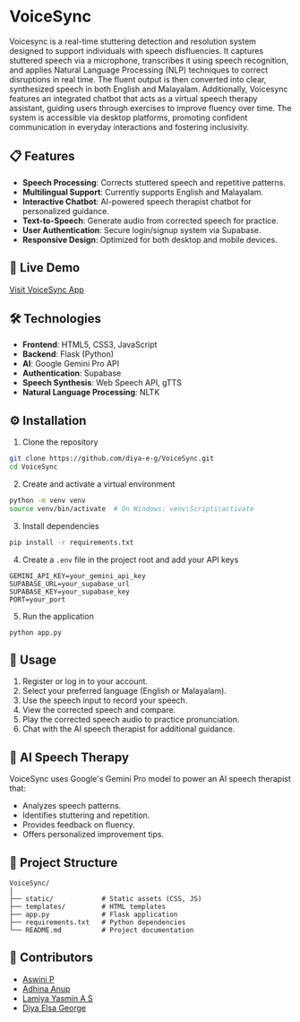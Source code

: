 # VoiceSync

Voicesync is a real-time stuttering detection and resolution system designed to support individuals with speech disfluencies. It captures stuttered speech via a microphone, transcribes it using speech recognition, and applies Natural Language Processing (NLP) techniques to correct disruptions in real time. The fluent output is then converted into clear, synthesized speech in both English and Malayalam. Additionally, Voicesync features an integrated chatbot that acts as a virtual speech therapy assistant, guiding users through exercises to improve fluency over time. The system is accessible via desktop platforms, promoting confident communication in everyday interactions and fostering inclusivity.

## 📋 Features

- **Speech Processing**: Corrects stuttered speech and repetitive patterns.
- **Multilingual Support**: Currently supports English and Malayalam.
- **Interactive Chatbot**: AI-powered speech therapist chatbot for personalized guidance.
- **Text-to-Speech**: Generate audio from corrected speech for practice.
- **User Authentication**: Secure login/signup system via Supabase.
- **Responsive Design**: Optimized for both desktop and mobile devices.

## 🚀 Live Demo

[Visit VoiceSync App](https://voicesync-dyp0.onrender.com)

## 🛠️ Technologies

- **Frontend**: HTML5, CSS3, JavaScript
- **Backend**: Flask (Python)
- **AI**: Google Gemini Pro API
- **Authentication**: Supabase
- **Speech Synthesis**: Web Speech API, gTTS
- **Natural Language Processing**: NLTK

## ⚙️ Installation

1. Clone the repository
```bash
git clone https://github.com/diya-e-g/VoiceSync.git
cd VoiceSync
```

2. Create and activate a virtual environment
```bash
python -m venv venv
source venv/bin/activate  # On Windows: venv\Scripts\activate
```

3. Install dependencies
```bash
pip install -r requirements.txt
```

4. Create a `.env` file in the project root and add your API keys
```
GEMINI_API_KEY=your_gemini_api_key
SUPABASE_URL=your_supabase_url
SUPABASE_KEY=your_supabase_key
PORT=your_port
```

5. Run the application
```
python app.py
```

## 📱 Usage

1. Register or log in to your account.
2. Select your preferred language (English or Malayalam).
3. Use the speech input to record your speech.
4. View the corrected speech and compare.
5. Play the corrected speech audio to practice pronunciation.
6. Chat with the AI speech therapist for additional guidance.

## 🤖 AI Speech Therapy

VoiceSync uses Google's Gemini Pro model to power an AI speech therapist that:
- Analyzes speech patterns.
- Identifies stuttering and repetition.
- Provides feedback on fluency.
- Offers personalized improvement tips.

## 🧩 Project Structure

```
VoiceSync/
│
├── static/            # Static assets (CSS, JS)
├── templates/         # HTML templates
├── app.py             # Flask application
├── requirements.txt   # Python dependencies
└── README.md          # Project documentation
```

## 👥 Contributors

- [Aswini P](https://github.com/aswini1212)
- [Adhina Anup](https://github.com/adhinaanup)
- [Lamiya Yasmin A S](https://github.com/LAMIYA16)
- [Diya Elsa George](https://github.com/diya-e-g)
